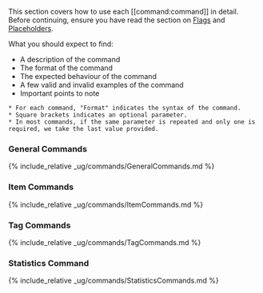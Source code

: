 <!-- markdownlint-disable-file first-line-h1 -->
This section covers how to use each [[command:command]] in detail.
Before continuing, ensure you have read the section on [Flags](#flags) and [Placeholders](#placeholders).

What you should expect to find:

* A description of the command
* The format of the command
* The expected behaviour of the command
* A few valid and invalid examples of the command
* Important points to note

```note
* For each command, "Format" indicates the syntax of the command.
* Square brackets indicates an optional parameter.
* In most commands, if the same parameter is repeated and only one is required, we take the last value provided.
```

### General Commands

{% include_relative _ug/commands/GeneralCommands.md %}

### Item Commands

{% include_relative _ug/commands/ItemCommands.md %}

### Tag Commands

{% include_relative _ug/commands/TagCommands.md %}

### Statistics Command

{% include_relative _ug/commands/StatisticsCommands.md %}
